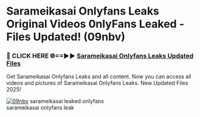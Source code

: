 # Sarameikasai Onlyfans Leaks Original Videos 0nlyFans Leaked - Files Updated! (09nbv)

<h3>🔴 CLICK HERE 🌐==►► <a href="https://tinyurl.com/x26r9saj" rel="nofollow">Sarameikasai Onlyfans Leaks Updated Files</a></h3>

Get Sarameikasai Onlyfans Leaks and all content. Now you can access all videos and pictures of Sarameikasai Onlyfans Leaks. New Updated Files 2025!

[![09nbv](https://i.imgur.com/LkgZPqh.gif)](https://tinyurl.com/x26r9saj)
sarameikasai leaked onlyfans<br>
sarameikasai onlyfans leak
